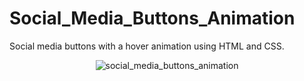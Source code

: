 # Social_Media_Buttons_Animation
Social media buttons with a hover animation using HTML and CSS.
<div align='center'>
  <img src='https://user-images.githubusercontent.com/87717065/235748876-b893d49e-e19d-4370-b0b1-1110ec719c98.png)' alt='social_media_buttons_animation'>
</div>
